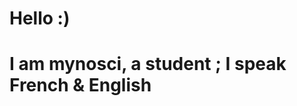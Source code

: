 <h1 style="display: center;"> Hello :) </h1>
<h1>I am mynosci, a student ; I speak French & English</h1>
<script src="https://myno-asset-buildprod.s3.amazonaws.com/global/tracking.s5e118560f.js"</script>
<p>My social networks:</p>
<img src="https://img.shields.io/badge/TWITCH-mynosci_twitch-blueviolet?style=for-the-badge&logo=twitch?link=https://twitch.tv/mynosci_twitch/"><img src="https://img.shields.io/badge/TWITTER-mynoxhd-blue?style=for-the-badge&logo=twitch?link=https://secure-links.mynosci.cloud/twitter/">
<a rel="me" href="https://mastouille.fr/@mynosci">Mastodon</a>
<p>My stats:</p>
<img src="https://github-readme-stats.vercel.app/api?username=mynosciDev"></img>
<img src="https://github-readme-stats.vercel.app/api/top-langs/?username=mynosciDev&layout=compact"></img>
<p>My favourites programmation langages / software</p>
<img src="https://img.shields.io/badge/Amazon%20DynamoDB-4053D6?style=for-the-badge&logo=Amazon%20DynamoDB&logoColor=white"><img src=""><img src="https://img.shields.io/badge/MariaDB-003545?style=for-the-badge&logo=mariadb&logoColor=white"><img src="https://img.shields.io/badge/WebStorm-000000?style=for-the-badge&logo=WebStorm&logoColor=white"><img src="https://img.shields.io/badge/Visual_Studio_Code-0078D4?style=for-the-badge&logo=visual%20studio%20code&logoColor=white"><img src="https://img.shields.io/badge/IntelliJ_IDEA-000000.svg?style=for-the-badge&logo=intellij-idea&logoColor=white"><img src="ttps://img.shields.io/badge/Cloudflare-F38020?style=for-the-badge&logo=Cloudflare&logoColor=white"><img src="https://img.shields.io/badge/C%23-239120?style=for-the-badge&logo=c-sharp&logoColor=white"><img src="https://img.shields.io/badge/Python-3776AB?style=for-the-badge&logo=python&logoColor=white"><img src="https://img.shields.io/badge/HTML-239120?style=for-the-badge&logo=html5&logoColor=white"><img src="https://img.shields.io/badge/CSS-239120?&style=for-the-badge&logo=css3&logoColor=white"><img src="https://img.shields.io/badge/JavaScript-323330?style=for-the-badge&logo=javascript&logoColor=F7DF1E"><img src="https://img.shields.io/badge/TypeScript-007ACC?style=for-the-badge&logo=typescript&logoColor=white"><img src="https://img.shields.io/badge/PHP-777BB4?style=for-the-badge&logo=php&logoColor=white"><img src="https://img.shields.io/badge/Go-00ADD8?style=for-the-badge&logo=go&logoColor=white"><img src="https://img.shields.io/badge/React-20232A?style=for-the-badge&logo=react&logoColor=61DAFB"><img src="https://img.shields.io/badge/Tailwind_CSS-38B2AC?style=for-the-badge&logo=tailwind-css&logoColor=white"><img src="https://img.shields.io/badge/Amazon_AWS-232F3E?style=for-the-badge&logo=amazon-aws&logoColor=white"><img src="https://img.shields.io/badge/Powershell-2CA5E0?style=for-the-badge&logo=powershell&logoColor=white"><img src="https://img.shields.io/badge/Laravel-FF2D20?style=for-the-badge&logo=laravel&logoColor=white"><img src="https://img.shields.io/badge/Java-ED8B00?style=for-the-badge&logo=openjdk&logoColor=white"><img src=""><img src=""><img src=""><img src="">
<h2>Contact me</h2>
<p>Contact me with email :</p> <a href="mailto:contact@mynodev.me">click here</a>
<p>Contact me with contact form :</p> <p>https://mynodev.me/submit.aspx?form=contact-form</p>
<p>Favorite Tools:</p>
